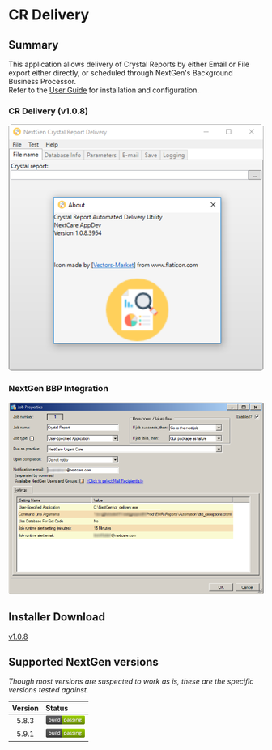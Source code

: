 # CR Delivery

## Summary
This application allows delivery of Crystal Reports by either Email or File export either directly, or scheduled through NextGen's Background Business Processor.  
Refer to the [User Guide](https://github.com/kevinfosterNG/CR_Delivery/blob/master/Crystal%20Report%20Delivery%20-%20User%20Guide.pdf) for installation and configuration. 

### CR Delivery (v1.0.8)
![CR Delivery (v1.0.8)](https://github.com/kevinfosterNG/CR_Delivery/blob/master/app.png)

### NextGen BBP Integration
![NextGen BBP Integration](https://github.com/kevinfosterNG/CR_Delivery/blob/master/bbp_job.png)

## Installer Download
[v1.0.8](Setup-1.0.8.msi)

## Supported NextGen versions
_Though most versions are suspected to work as is, these are the specific versions tested against._

| Version | Status |
|:-------:|:------|
| 5.8.3 | ![Passing](https://raw.githubusercontent.com/travis-ci/travis-api/master/public/images/result/passing.png) |
| 5.9.1 | ![Passing](https://raw.githubusercontent.com/travis-ci/travis-api/master/public/images/result/passing.png) |
